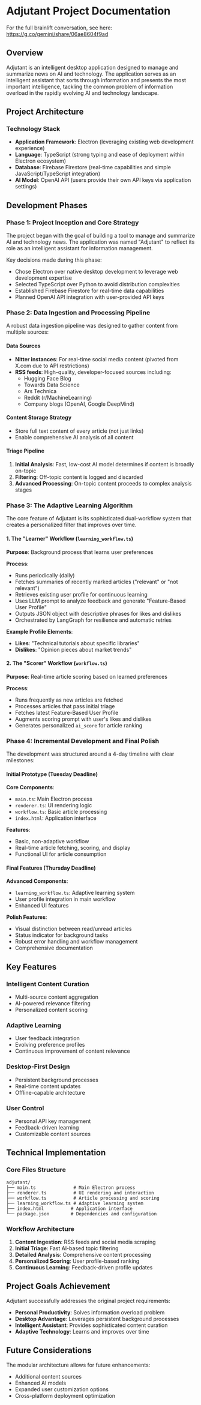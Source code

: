 # Adjutant Project Documentation

For the full brainlift conversation, see here: https://g.co/gemini/share/06ae8604f9ad

## Overview

Adjutant is an intelligent desktop application designed to manage and summarize news on AI and technology. The application serves as an intelligent assistant that sorts through information and presents the most important intelligence, tackling the common problem of information overload in the rapidly evolving AI and technology landscape.

## Project Architecture

### Technology Stack

- **Application Framework**: Electron (leveraging existing web development experience)
- **Language**: TypeScript (strong typing and ease of deployment within Electron ecosystem)
- **Database**: Firebase Firestore (real-time capabilities and simple JavaScript/TypeScript integration)
- **AI Model**: OpenAI API (users provide their own API keys via application settings)

## Development Phases

### Phase 1: Project Inception and Core Strategy

The project began with the goal of building a tool to manage and summarize AI and technology news. The application was named "Adjutant" to reflect its role as an intelligent assistant for information management.

Key decisions made during this phase:
- Chose Electron over native desktop development to leverage web development expertise
- Selected TypeScript over Python to avoid distribution complexities
- Established Firebase Firestore for real-time data capabilities
- Planned OpenAI API integration with user-provided API keys

### Phase 2: Data Ingestion and Processing Pipeline

A robust data ingestion pipeline was designed to gather content from multiple sources:

#### Data Sources
- **Nitter instances**: For real-time social media content (pivoted from X.com due to API restrictions)
- **RSS feeds**: High-quality, developer-focused sources including:
  - Hugging Face Blog
  - Towards Data Science
  - Ars Technica
  - Reddit (r/MachineLearning)
  - Company blogs (OpenAI, Google DeepMind)

#### Content Storage Strategy
- Store full text content of every article (not just links)
- Enable comprehensive AI analysis of all content

#### Triage Pipeline
1. **Initial Analysis**: Fast, low-cost AI model determines if content is broadly on-topic
2. **Filtering**: Off-topic content is logged and discarded
3. **Advanced Processing**: On-topic content proceeds to complex analysis stages

### Phase 3: The Adaptive Learning Algorithm

The core feature of Adjutant is its sophisticated dual-workflow system that creates a personalized filter that improves over time.

#### 1. The "Learner" Workflow (`learning_workflow.ts`)

**Purpose**: Background process that learns user preferences

**Process**:
- Runs periodically (daily)
- Fetches summaries of recently marked articles ("relevant" or "not relevant")
- Retrieves existing user profile for continuous learning
- Uses LLM prompt to analyze feedback and generate "Feature-Based User Profile"
- Outputs JSON object with descriptive phrases for likes and dislikes
- Orchestrated by LangGraph for resilience and automatic retries

**Example Profile Elements**:
- **Likes**: "Technical tutorials about specific libraries"
- **Dislikes**: "Opinion pieces about market trends"

#### 2. The "Scorer" Workflow (`workflow.ts`)

**Purpose**: Real-time article scoring based on learned preferences

**Process**:
- Runs frequently as new articles are fetched
- Processes articles that pass initial triage
- Fetches latest Feature-Based User Profile
- Augments scoring prompt with user's likes and dislikes
- Generates personalized `ai_score` for article ranking

### Phase 4: Incremental Development and Final Polish

The development was structured around a 4-day timeline with clear milestones:

#### Initial Prototype (Tuesday Deadline)
**Core Components**:
- `main.ts`: Main Electron process
- `renderer.ts`: UI rendering logic
- `workflow.ts`: Basic article processing
- `index.html`: Application interface

**Features**:
- Basic, non-adaptive workflow
- Real-time article fetching, scoring, and display
- Functional UI for article consumption

#### Final Features (Thursday Deadline)
**Advanced Components**:
- `learning_workflow.ts`: Adaptive learning system
- User profile integration in main workflow
- Enhanced UI features

**Polish Features**:
- Visual distinction between read/unread articles
- Status indicator for background tasks
- Robust error handling and workflow management
- Comprehensive documentation

## Key Features

### Intelligent Content Curation
- Multi-source content aggregation
- AI-powered relevance filtering
- Personalized content scoring

### Adaptive Learning
- User feedback integration
- Evolving preference profiles
- Continuous improvement of content relevance

### Desktop-First Design
- Persistent background processes
- Real-time content updates
- Offline-capable architecture

### User Control
- Personal API key management
- Feedback-driven learning
- Customizable content sources

## Technical Implementation

### Core Files Structure
```
adjutant/
├── main.ts              # Main Electron process
├── renderer.ts          # UI rendering and interaction
├── workflow.ts          # Article processing and scoring
├── learning_workflow.ts # Adaptive learning system
├── index.html          # Application interface
└── package.json        # Dependencies and configuration
```

### Workflow Architecture
1. **Content Ingestion**: RSS feeds and social media scraping
2. **Initial Triage**: Fast AI-based topic filtering
3. **Detailed Analysis**: Comprehensive content processing
4. **Personalized Scoring**: User profile-based ranking
5. **Continuous Learning**: Feedback-driven profile updates

## Project Goals Achievement

Adjutant successfully addresses the original project requirements:
- **Personal Productivity**: Solves information overload problem
- **Desktop Advantage**: Leverages persistent background processes
- **Intelligent Assistant**: Provides sophisticated content curation
- **Adaptive Technology**: Learns and improves over time

## Future Considerations

The modular architecture allows for future enhancements:
- Additional content sources
- Enhanced AI models
- Expanded user customization options
- Cross-platform deployment optimization
